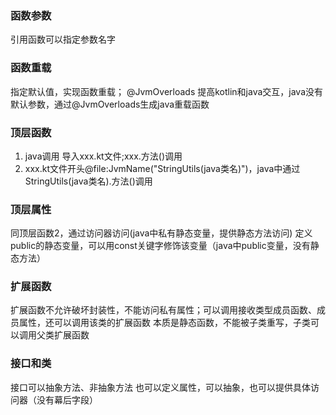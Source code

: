 ### 函数参数
引用函数可以指定参数名字

### 函数重载
指定默认值，实现函数重载；
@JvmOverloads 提高kotlin和java交互，java没有默认参数，通过@JvmOverloads生成java重载函数

### 顶层函数
1. java调用 导入xxx.kt文件;xxx.方法()调用
2. xxx.kt文件开头@file:JvmName("StringUtils(java类名)")，java中通过StringUtils(java类名).方法()调用

### 顶层属性
同顶层函数2，通过访问器访问(java中私有静态变量，提供静态方法访问)
定义public的静态变量，可以用const关键字修饰该变量（java中public变量，没有静态方法）

### 扩展函数
扩展函数不允许破坏封装性，不能访问私有属性；可以调用接收类型成员函数、成员属性，还可以调用该类的扩展函数
本质是静态函数，不能被子类重写，子类可以调用父类扩展函数

### 接口和类
接口可以抽象方法、非抽象方法
也可以定义属性，可以抽象，也可以提供具体访问器（没有幕后字段）

